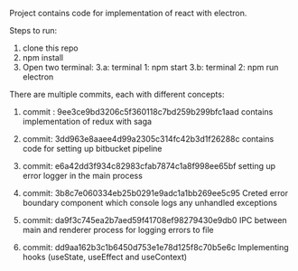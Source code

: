 Project contains code for implementation of react with electron. 

Steps to run:

1. clone this repo
2. npm install
3. Open two terminal:
    3.a: terminal 1: npm start
    3.b: terminal 2: npm run electron

There are multiple commits, each with different concepts:

1. commit : 9ee3ce9bd3206c5f360118c7bd259b299bfc1aad
contains implementation of redux with saga

2. commit: 3dd963e8aaee4d99a2305c314fc42b3d1f26288c
contains code for setting up bitbucket pipeline

3. commit: e6a42dd3f934c82983cfab7874c1a8f998ee65bf
setting up error logger in the main process

4. commit: 3b8c7e060334eb25b0291e9adc1a1bb269ee5c95
Creted error boundary component which console logs any unhandled exceptions

5. commit: da9f3c745ea2b7aed59f41708ef98279430e9db0
IPC between main and renderer process for logging errors to file

6. commit: dd9aa162b3c1b6450d753e1e78d125f8c70b5e6c
Implementing hooks (useState, useEffect and useContext)